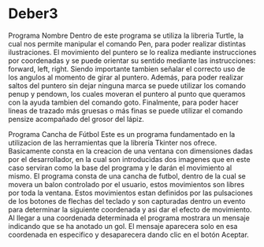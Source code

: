 # Deber3
Programa Nombre
Dentro de este programa se utiliza la libreria Turtle, la cual nos permite manipular el comando Pen, para poder realizar distintas ilustraciones.
El movimiento del puntero se lo realiza mediante instrucciones por coordenadas y se puede orientar su sentido mediante las instrucciones: forward, left, right. Siendo importante tambien señalar el correcto uso de los angulos al momento de girar al puntero.
Además, para poder realizar saltos del puntero sin dejar ninguna marca se puede utilizar los comando penup y pendown, los cuales moveran el puntero al punto que queramos con la ayuda tambien del comando goto.
Finalmente, para poder hacer lineas de trazado más gruesas o más finas se puede utilizar el comando pensize acompañado del grosor del lápiz.


Programa Cancha de Fútbol
Este es un programa fundamentado en la utilizacion de las herramientas que la librería Tkinter nos ofrece. Basicamente consta en la creacion de una ventana con dimensiones dadas por el desarrollador, en la cual son introducidas dos imagenes que en este caso serviran como la base del programa y le darán el movimiento al mismo.
El programa consta de una cancha de futbol, dentro de la cual se movera un balon controlado por el usuario, estos movimientos son libres por toda la ventana. Estos movimientos estan definidos por las pulsaciones de los botones de flechas del teclado y son capturadas dentro un evento para determinar la siguiente coordenada y asi dar el efecto de movimiento.
Al llegar a una coordenada determinada el programa mostrara un mensaje indicando que se ha anotado un gol. El mensaje aparecera solo en esa coordenada en especifico y desaparecera dando clic en el botón Aceptar. 

